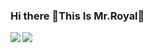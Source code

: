 ### Hi there 👋This Is Mr.Royal👋

<!--
**gauravyadav84/gauravyadav84** is a ✨ _special_ ✨ repository because its `README.md` (this file) appears on your GitHub profile.

Here are some ideas to get you started:

- 🔭 I’m currently working on ...
- 🌱 I’m currently learning ...
- 👯 I’m looking to collaborate on ...
- 🤔 I’m looking for help with ...
- 💬 Ask me about ...
- 📫 How to reach me: ...
- 😄 Pronouns: ...
- ⚡ Fun fact: ...
-->

<img align="left" src="https://github-readme-stats.vercel.app/api?username=gauravyadav84&count_private=true&line_height=21&show_icons=true&hide_border=true&theme=dracula"/>
<img align="left" src="https://github-readme-stats.vercel.app/api/top-langs/?username=gauravyadav84&layout=compact&card_width=250&hide_border=true&bg_color=0d1117&text_color=c9d1d9&title_color=50a6ff&icon_color=3572a5"/><br>
